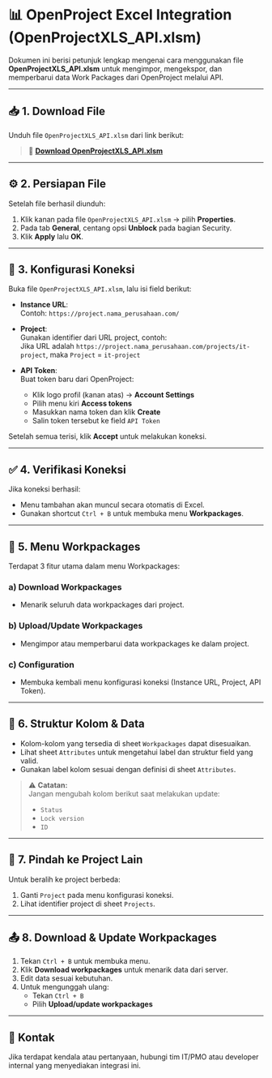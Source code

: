 # 📊 OpenProject Excel Integration (OpenProjectXLS_API.xlsm)

Dokumen ini berisi petunjuk lengkap mengenai cara menggunakan file **OpenProjectXLS_API.xlsm** untuk mengimpor, mengekspor, dan memperbarui data Work Packages dari OpenProject melalui API.

---

## 📥 1. Download File

Unduh file `OpenProjectXLS_API.xlsm` dari link berikut:

> 🔗 **[Download OpenProjectXLS_API.xlsm](https://github.com/arpramanaa/resources/tree/main/openproject)**  

---

## ⚙️ 2. Persiapan File

Setelah file berhasil diunduh:

1. Klik kanan pada file `OpenProjectXLS_API.xlsm` → pilih **Properties**.
2. Pada tab **General**, centang opsi **Unblock** pada bagian Security.
3. Klik **Apply** lalu **OK**.

---

## 🔐 3. Konfigurasi Koneksi

Buka file `OpenProjectXLS_API.xlsm`, lalu isi field berikut:

- **Instance URL**:  
  Contoh: `https://project.nama_perusahaan.com/`
  
- **Project**:  
  Gunakan identifier dari URL project, contoh:  
  Jika URL adalah `https://project.nama_perusahaan.com/projects/it-project`, maka `Project` = `it-project`

- **API Token**:  
  Buat token baru dari OpenProject:
  
  - Klik logo profil (kanan atas) → **Account Settings**
  - Pilih menu kiri **Access tokens**
  - Masukkan nama token dan klik **Create**
  - Salin token tersebut ke field `API Token`

Setelah semua terisi, klik **Accept** untuk melakukan koneksi.

---

## ✅ 4. Verifikasi Koneksi

Jika koneksi berhasil:

- Menu tambahan akan muncul secara otomatis di Excel.
- Gunakan shortcut `Ctrl + B` untuk membuka menu **Workpackages**.

---

## 🔁 5. Menu Workpackages

Terdapat 3 fitur utama dalam menu Workpackages:

### a) **Download Workpackages**
- Menarik seluruh data workpackages dari project.

### b) **Upload/Update Workpackages**
- Mengimpor atau memperbarui data workpackages ke dalam project.

### c) **Configuration**
- Membuka kembali menu konfigurasi koneksi (Instance URL, Project, API Token).

---

## 🧩 6. Struktur Kolom & Data

- Kolom-kolom yang tersedia di sheet `Workpackages` dapat disesuaikan.
- Lihat sheet `Attributes` untuk mengetahui label dan struktur field yang valid.
- Gunakan label kolom sesuai dengan definisi di sheet `Attributes`.

> ⚠️ **Catatan:**  
> Jangan mengubah kolom berikut saat melakukan update:
> - `Status`
> - `Lock version`
> - `ID`

---

## 🔄 7. Pindah ke Project Lain

Untuk beralih ke project berbeda:

1. Ganti `Project` pada menu konfigurasi koneksi.
2. Lihat identifier project di sheet `Projects`.

---

## 📤 8. Download & Update Workpackages

1. Tekan `Ctrl + B` untuk membuka menu.
2. Klik **Download workpackages** untuk menarik data dari server.
3. Edit data sesuai kebutuhan.
4. Untuk mengunggah ulang:
   - Tekan `Ctrl + B`
   - Pilih **Upload/update workpackages**

---

## 📧 Kontak

Jika terdapat kendala atau pertanyaan, hubungi tim IT/PMO atau developer internal yang menyediakan integrasi ini.
